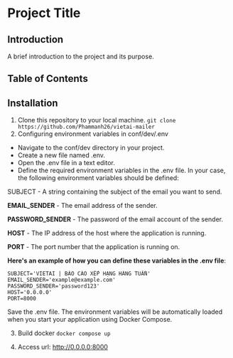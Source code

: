# Project Title


## Introduction

A brief introduction to the project and its purpose.

## Table of Contents

## Installation

1. Clone this repository to your local machine.
```git clone https://github.com/Phammanh26/vietai-mailer```
2. Configuring environment variables in conf/dev/.env
  - Navigate to the conf/dev directory in your project.
  - Create a new file named .env.
  - Open the .env file in a text editor.
  - Define the required environment variables in the .env file. In your case, the following environment variables should be defined:

  SUBJECT - A string containing the subject of the email you want to send.
  
  **EMAIL_SENDER** - The email address of the sender.
  
  **PASSWORD_SENDER**  - The password of the email account of the sender.
  
  **HOST** - The IP address of the host where the application is running.
  
  **PORT** - The port number that the application is running on.
  
  **Here's an example of how you can define these variables in the .env file**:
  
    SUBJECT='VIETAI | BÁO CÁO XẾP HẠNG HÀNG TUẦN'
    EMAIL_SENDER='example@example.com'
    PASSWORD_SENDER='password123'
    HOST='0.0.0.0'
    PORT=8000
    
  Save the .env file. The environment variables will be automatically loaded when you start your application using Docker Compose.


3. Build docker
```docker compose up```

4. Access url: http://0.0.0.0:8000
